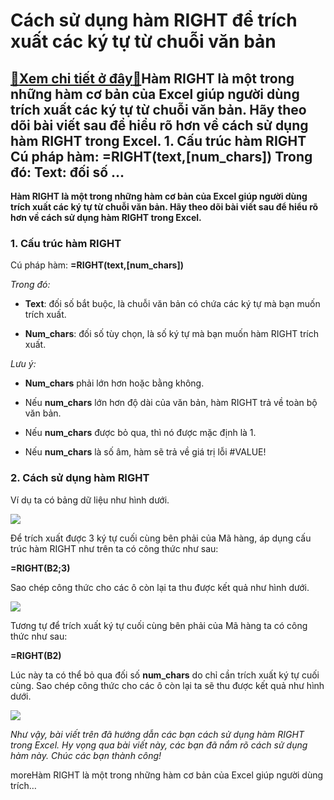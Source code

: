 Cách sử dụng hàm RIGHT để trích xuất các ký tự từ chuỗi văn bản
===============================================================

[:gift:Xem chi tiết ở đây:gift:](https://hddtvn.com/cach-su-dung-ham-right-de-trich-xuat-cac-ky-tu-tu-chuoi-van-ban/)Hàm RIGHT là một trong những hàm cơ bản của Excel giúp người dùng trích xuất các ký tự từ chuỗi văn bản. Hãy theo dõi bài viết sau để hiểu rõ hơn về cách sử dụng hàm RIGHT trong Excel. 1. Cấu trúc hàm RIGHT Cú pháp hàm: =RIGHT(text,[num\_chars]) Trong đó: Text: đối số …
------------------------------------------------------------------------------------------------------------------------------------------------------------------------------------------------------------------------------------------------------------------------------

**Hàm RIGHT là một trong những hàm cơ bản của Excel giúp người dùng trích xuất các ký tự từ chuỗi văn bản. Hãy theo dõi bài viết sau để hiểu rõ hơn về cách sử dụng hàm RIGHT trong Excel.**


### 1. Cấu trúc hàm RIGHT


Cú pháp hàm: **=RIGHT(text,[num\_chars])**


*Trong đó:*




* **Text**: đối số bắt buộc, là chuỗi văn bản có chứa các ký tự mà bạn muốn trích xuất.

* **Num\_chars**: đối số tùy chọn, là số ký tự mà bạn muốn hàm RIGHT trích xuất.



*Lưu ý:*




* **Num\_chars** phải lớn hơn hoặc bằng không.

* Nếu **num\_chars** lớn hơn độ dài của văn bản, hàm RIGHT trả về toàn bộ văn bản.

* Nếu **num\_chars** được bỏ qua, thì nó được mặc định là 1.

* Nếu **num\_chars** là số âm, hàm sẽ trả về giá trị lỗi #VALUE!



### 2. Cách sử dụng hàm RIGHT


Ví dụ ta có bảng dữ liệu như hình dưới.


![](https://hddtvn.com/wp-content/uploads/2021/01/KarLGeg.png)


Để trích xuất được 3 ký tự cuối cùng bên phải của Mã hàng, áp dụng cấu trúc hàm RIGHT như trên ta có công thức như sau:


**=RIGHT(B2;3)**


Sao chép công thức cho các ô còn lại ta thu được kết quả như hình dưới.


![](https://hddtvn.com/wp-content/uploads/2021/01/crqm2J7.png)


Tương tự để trích xuất ký tự cuối cùng bên phải của Mã hàng ta có công thức như sau:


**=RIGHT(B2)**


Lúc này ta có thể bỏ qua đối số **num\_chars** do chỉ cần trích xuất ký tự cuối cùng. Sao chép công thức cho các ô còn lại ta sẽ thu được kết quả như hình dưới.


![](https://hddtvn.com/wp-content/uploads/2021/01/z4c6ehr.png)


*Như vậy, bài viết trên đã hướng dẫn các bạn cách sử dụng hàm RIGHT trong Excel. Hy vọng qua bài viết này, các bạn đã nắm rõ cách sử dụng hàm này. Chúc các bạn thành công!*


moreHàm RIGHT là một trong những hàm cơ bản của Excel giúp người dùng trích…

